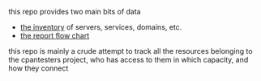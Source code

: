 this repo provides two main bits of data
- [the inventory](inventory.yaml) of servers, services, domains, etc.
- [the report flow chart](report_flow.md)

this repo is mainly a crude attempt to track all the resources belonging to the cpantesters project, who has access to them in which capacity, and how they connect
